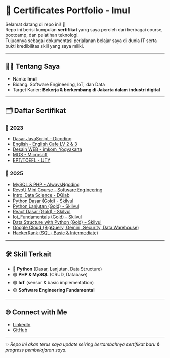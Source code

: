 # 📜 Certificates Portfolio - Imul

Selamat datang di repo ini! 🎉  
Repo ini berisi kumpulan **sertifikat** yang saya peroleh dari berbagai course, bootcamp, dan pelatihan teknologi.  
Tujuannya sebagai dokumentasi perjalanan belajar saya di dunia IT serta bukti kredibilitas skill yang saya miliki.  

---

## 🧑‍💻 Tentang Saya
- Nama: **Imul**  
- Bidang: Software Engineering, IoT, dan Data  
- Target Karier: **Bekerja & berkembang di Jakarta dalam industri digital**  

---

## 🗂️ Daftar Sertifikat

### 📌 2023
- [Dasar JavaScript - Dicoding](2023/Dicoding/DICODING%20INDONESIA(JAVA%20SCRIPT%20DASAR).pdf)
- [English - English Cafe LV 2 & 3](2023/English%20cafe%202%263)
- [Desain WEB - imkom_Yogyakarta](2023/Imkom_Yogyakarta/Imammul%20Arif.pdf)
- [MOS - Microsoft](2023/MOS/Word%202019%20Associate.pdf)
- [EPT/TOEFL - UTY](2023/Toefl/IMAMMUL%20ARIF_SERTOEFL.pdf)


### 📌 2025
- [MySQL & PHP - AlwaysNgoding](2025/AlwaysNgoding)
- [RevoU Mini Course - Software Engineering](2025/RevoU/SECC_imammularif%40gmail.com_CCSE040825-01-1-00025.pdf)
- [Intro_Data Science - DQlab](2025/DQlab/intro_data%20science.pdf)
- [Python Dasar (Gold) - Skilvul](2025/Skillvul/Completion%20Certificate%20for%20Python%20Dasar.pdf)
- [Python Lanjutan (Gold) - Skilvul](2025/Skillvul/Completion%20Certificate%20for%20Python%20Lanjutan.pdf)
- [React Dasar (Gold) - Skilvul](2025/Skillvul/Completion%20Certificate%20for%20React%20Dasar.pdf)
- [Iot_Fundamentals (Gold) - Skilvul](2025/Skillvul/Completion%20Certificate%20for%20Internet%20of%20Things%20(IoT)%20-%20Fundamentals.pdf)
- [Data Structure with Python (Gold) - Skilvul](2025/Skillvul/Completion%20Certificate%20for%20Algorithm%20%26%20Data%20Structures%20with%20Python.pdf)
- [Google Cloud (BigQuery, Gemini, Security, Data Warehouse)](2025/Google%20Cloud)
- [HackerRank (SQL : Basic & Intermediate)](https://github.com/imammularif/Portfolio-Certificates/tree/main/2025/HackerRank)
---

## 🛠️ Skill Terkait
- 🔵 **Python** (Dasar, Lanjutan, Data Structure)  
- 🟢 **PHP & MySQL** (CRUD, Database)  
- 🟣 **IoT** (sensor & basic implementation)  
- 🟡 **Software Engineering Fundamental**  

---

## 🌐 Connect with Me
- [LinkedIn](https://www.linkedin.com/in/imammularif/)  
- [GitHub](https://github.com/imammularif)  

---

✨ *Repo ini akan terus saya update seiring bertambahnya sertifikat baru & progress pembelajaran saya.*
